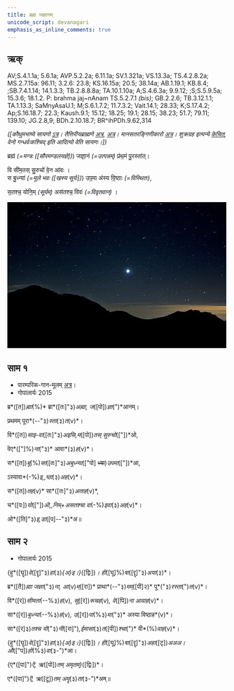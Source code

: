 ```yaml
---
title: ब्रह्म जज्ञानम्  
unicode_script: devanagari  
emphasis_as_inline_comments: true
---   
```


## ऋक्

AV;S.4.1.1a; 5.6.1a; AVP.5.2.2a; 6.11.1a; SV.1.321a; VS.13.3a; TS.4.2.8.2a; MS.2.7.15a: 96.11; 3.2.6: 23.8; KS.16.15a; 20.5; 38.14a; AB.1.19.1; KB.8.4; ;SB.7.4.1.14; 14.1.3.3; TB.2.8.8.8a; TA.10.1.10a; A;S.4.6.3a; 9.9.12; ;S;S.5.9.5a; 15.3.6; 18.1.2. P: brahma jaj~nAnam TS.5.2.7.1 *(bis)*; GB.2.2.6; TB.3.12.1.1; TA.1.13.3; SaMnyAsaU.1; M;S.6.1.7.2; 11.7.3.2; Vait.14.1; 28.33; K;S.17.4.2; Ap;S.16.18.7; 22.3; Kaush.9.1; 15.12; 18.25; 19.1; 28.15; 38.23; 51.7; 79.11; 139.10; JG.2.8,9; BDh.2.10.18.7; BR^ihPDh.9.62,314

*([कौथुमभाष्ये सायणो [ऽत्र](https://archive.org/details/SamaVedaSanhitaWithSayanabhashyaVolume1SatyavrataSamasrami1874bis/page/n706&sa=D&ust=1542425956410000)। तैत्तिरीयब्राह्मणे [अत्र](https://archive.org/stream/Anandashram_Samskrita_Granthavali_Anandashram_Sanskrit_Series/ASS_037_Taittiriya_Brahmanam_with_Sayanabhashya_Part_2_-_Narayanasastri_Godbole_1898#page/n229/mode/2up&sa=D&ust=1542425956410000), [अत्र](https://archive.org/stream/taittiriya/taittiriya_brahmana_bhaskara_02#page/n569/mode/2up&sa=D&ust=1542425956411000)। मानसतरङ्गिणीकारो [अत्र](https://twitter.com/blog_supplement/status/1062936630602928128&sa=D&ust=1542425956411000)। शुक्रग्रह इत्यन्ये [केचित्](https://twitter.com/kashcit/status/1014886758918512640&sa=D&ust=1542425956411000), वेनो गन्धर्वः‌कश्चिद् इति आदित्यो वेति सायणः।])*

ब्रह्म॑ *(=मन्त्रः ([सौरमण्डलयज्ञे])*) जज्ञा॒नं *(=उत्पन्नम्)* प्र॑थ॒मं पु॒रस्ता॑त्।

वि सी॑म॒तस् सु॒रुचो॑ वे॒न आ॑वः ।  
स बु॒ध्न्या॑ *(=मूले भवः ([खस्य सूर्यः])*) उप॒मा अ॑स्य वि॒ष्ठाः *(=विस्थितः)*,

स॒तश्च॒ योनि॒म् *(सूर्यम्)* अस॑तश्च॒ विवः॑ *(=विवृतवान्)*  ।

![](../images/worlds/venus_morning_star.jpg)

## साम १

- पारम्परिक-गान-मूलम् [अत्र](https://archive.org/stream/sAmaveda-jaiminIya-paravastu-paramparA-docs/UDAKA%20SAANTHI%20SAAMAANI%23mode/1up&sa=D&ust=1542425956412000)।
- गोपालार्यः 2015  
<div class="audioEmbed" src="https://archive
.org/download/jaiminIya-sAma-gAna-paravastu-tradition-gopAla-2015/brahma-jajJNAnam-1.mp3"></div>

ब्र*([त])*ह्मा*(%)* ब्रा*([तः]"३)*अह्मा, ज*([पो])*ज्ञा*(")*आनम्।

प्रथमम् पूरा*(--"३)*स्ता*(३)*त*(v)*।

वि*([त])*साइ-वा*([तः]"३)*अइसि,म*([पो])*तस् सुरुचो*(["])*ओ,

वॆए*(["]%)*ना*("३)* आवा*(३)*ह*(v)*।

स*([त])*बू*(%)*सा*([तः]"३)*अबुध्न्या*(["पो] ~~ध्या~~)*उपमा*(["])*आ,

ऽस्यावा*(-%)*इ,,ष्ठा*(३)*अह*(v)*।

स*([त])*तह*(v)* सा*([तः]"३)*अताह*(v)*,

च*([पः])*यो*(["])*ऒ,,निम्+असतश्चा वा*(-%)*इवा*(३)*अह*(v)*।

ओ*([ति]"३)*इ,डा*([प]--"३)*अ॥

## साम २
- गोपालार्यः 2015  
<div class="audioEmbed" src="https://archive
.org/download/jaiminIya-sAma-gAna-paravastu-tradition-gopAla-2015/brahma-jajJNAnam-2.mp3"></div>

{हु*([घॄ])*वे*([रॄ]"३)*हा*(३)*{अ}इ।}*([द्विः])*। ही*([घू]%)*षा*([रॄ]"३)*अया*(३)*।

ब्र*([तै])*ह्मा जज्ञा*("३)*ना, आ*(v)*म्*([रा])* प्राथा*(--"३)*मम्*([पी]२)* पू*("३)*रस्ता*(")*त*(v)*।

वि*([र])*सीमता*(--%३)*ह*(v)*, सू*([र])*रूचह*(v)*, वे*([पि])*ना आवाह*(v)*।

सा*([र])*बुध्न्या*(--%३)*ह*(v)*, उ*([र])*पा*(%३)*मा*("३)* अस्या विष्ठाह*(v)*।

सा*([र]३)*तश्च यो*("३)*नी*([रा]")*,ईमासा*(३)*त*([पी])*श्चा*(")* वी*(%)*वाह*(v)*।

{हु*([घॄ])*वे*([रॄ]"३)*हा*(३)*{अ}इ।}*([द्विः])*। ही*([घू]%)*षा*([रॄ]"३)*अहा*([टृ])*अअअ। औ*(["प])*हो*(%३)*वा*(३-")*आ।

{ए*([पा]")*ऎ, ऋ*([पो])*तम् अमृतम्}*([द्विः])*।

ए*([पा]")*ऎ, ऋ*([टू])*तम् अमॄ*(३)*ता*(३-”)*अम्॥